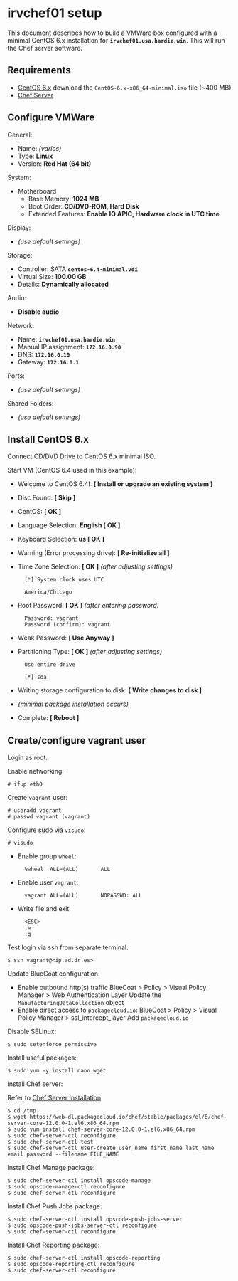 # irvchef01 setup
This document describes how to build a VMWare box configured with a minimal CentOS 6.x installation for **`irvchef01.usa.hardie.win`**. This will run the Chef server software.


## Requirements
- [CentOS 6.x](http://isoredirect.centos.org/centos/6/isos/x86_64/) download the `CentOS-6.x-x86_64-minimal.iso` file (~400 MB)
- [Chef Server](https://web-dl.packagecloud.io/chef/stable/packages/el/6/chef-server-core-12.0.0-1.el6.x86_64.rpm)


## Configure VMWare
General:

- Name: *(varies)*
- Type: **Linux**
- Version: **Red Hat (64 bit)**

System:

- Motherboard
	- Base Memory: **1024 MB**
	- Boot Order: **CD/DVD-ROM, Hard Disk**
	- Extended Features: **Enable IO APIC, Hardware clock in UTC time**

Display:

- *(use default settings)*

Storage:

- Controller: SATA **`centos-6.4-minimal.vdi`**
- Virtual Size: **100.00 GB**
- Details: **Dynamically allocated**

Audio:

- **Disable audio**

Network:

- Name: **`irvchef01.usa.hardie.win`**
- Manual IP assignment: **`172.16.0.90`**
- DNS: **`172.16.0.10`**
- Gateway: **`172.16.0.1`**

Ports:

- *(use default settings)*

Shared Folders:

- *(use default settings)*


## Install CentOS 6.x
Connect CD/DVD Drive to CentOS 6.x minimal ISO.

Start VM (CentOS 6.4 used in this example):

- Welcome to CentOS 6.4!: **[ Install or upgrade an existing system ]**
- Disc Found: **[ Skip ]**
- CentOS: **[ OK ]**
- Language Selection: **English [ OK ]**
- Keyboard Selection: **us [ OK ]**
- Warning (Error processing drive): **[ Re-initialize all ]**
- Time Zone Selection: **[ OK ]** *(after adjusting settings)*

        [*] System clock uses UTC

        America/Chicago

- Root Password: **[ OK ]** *(after entering password)*

        Password: vagrant
        Password (confirm): vagrant

- Weak Password: **[ Use Anyway ]**
- Partitioning Type: **[ OK ]** *(after adjusting settings)*

        Use entire drive

        [*] sda

- Writing storage configuration to disk: **[ Write changes to disk ]**
- *(minimal package installation occurs)*

- Complete: **[ Reboot ]**


## Create/configure vagrant user
Login as root.

Enable networking:

    # ifup eth0

Create `vagrant` user:

  	# useradd vagrant
  	# passwd vagrant (vagrant)

Configure sudo via `visudo`:

  	# visudo

- Enable group `wheel`:

        %wheel  ALL=(ALL)       ALL

- Enable user `vagrant`:

        vagrant ALL=(ALL)       NOPASSWD: ALL

- Write file and exit

        <ESC>
        :w
        :q

Test login via ssh from separate terminal.

    $ ssh vagrant@<ip.ad.dr.es>

Update BlueCoat configuration:

- Enable outbound http(s) traffic
    BlueCoat > Policy > Visual Policy Manager > Web Authentication Layer
    Update the `ManufacturingDataCollection` object
- Enable direct access to `packagecloud.io`:
    BlueCoat > Policy > Visual Policy Manager > ssl_intercept_layer
    Add `packagecloud.io`
    
Disable SELinux:

    $ sudo setenforce permissive

Install useful packages:

    $ sudo yum -y install nano wget

Install Chef server:

Refer to [Chef Server Installation](http://docs.chef.io/install_server.html)

    $ cd /tmp
    $ wget https://web-dl.packagecloud.io/chef/stable/packages/el/6/chef-server-core-12.0.0-1.el6.x86_64.rpm
    $ sudo yum install chef-server-core-12.0.0-1.el6.x86_64.rpm
    $ sudo chef-server-ctl reconfigure
    $ sudo chef-server-ctl test
    $ sudo chef-server-ctl user-create user_name first_name last_name email password --filename FILE_NAME

Install Chef Manage package:

    $ sudo chef-server-ctl install opscode-manage
    $ sudo opscode-manage-ctl reconfigure
    $ sudo chef-server-ctl reconfigure

Install Chef Push Jobs package:

    $ sudo chef-server-ctl install opscode-push-jobs-server
    $ sudo opscode-push-jobs-server-ctl reconfigure
    $ sudo chef-server-ctl reconfigure

Install Chef Reporting package:

    $ sudo chef-server-ctl install opscode-reporting
    $ sudo opscode-reporting-ctl reconfigure
    $ sudo chef-server-ctl reconfigure
